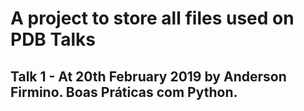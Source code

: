 # A project to store all files used on PDB Talks

## Talk 1 - At 20th February 2019 by Anderson Firmino. Boas Práticas com Python.